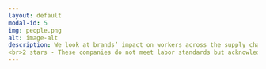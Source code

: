```yaml
---
layout: default
modal-id: 5
img: people.png
alt: image-alt
description: We look at brands’ impact on workers across the supply chain. These include policies and practices on child labour, forced labour, worker safety, freedom of association (the right to join a union), gender equality and payment of a living wage. We consider how well a brand ensures that its policies are implemented do they empower workers, have supportive supplier relationships, or conduct meaningful audits? Do their practices protect workers from the impacts of COVID-19?<br><br>1 star - These companies do not meet labor standards and make no effort to improve their practices.
<br>2 stars - These companies do not meet labor standards but acknowledge their shortcomings and are looking to improve.
---
```

